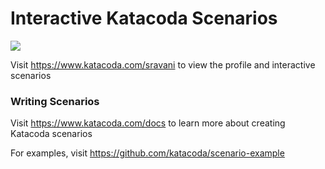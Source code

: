# Interactive Katacoda Scenarios

[![](http://shields.katacoda.com/katacoda/sravani/count.svg)](https://www.katacoda.com/sravani "Get your profile on Katacoda.com")

Visit https://www.katacoda.com/sravani to view the profile and interactive scenarios

### Writing Scenarios
Visit https://www.katacoda.com/docs to learn more about creating Katacoda scenarios

For examples, visit https://github.com/katacoda/scenario-example

